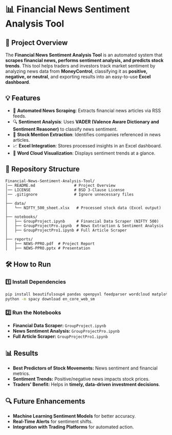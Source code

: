 # 📊 Financial News Sentiment Analysis Tool

## 📌 Project Overview   
The **Financial News Sentiment Analysis Tool** is an automated system that **scrapes financial news, performs sentiment analysis, and predicts stock trends**. This tool helps traders and investors track market sentiment by analyzing news data from **MoneyControl**, classifying it as **positive, negative, or neutral**, and exporting results into an easy-to-use **Excel dashboard**.

## 💡 Features  
- 🔄 **Automated News Scraping**: Extracts financial news articles via RSS feeds.  
- 🔍 **Sentiment Analysis**: Uses **VADER (Valence Aware Dictionary and Sentiment Reasoner)** to classify news sentiment.  
- 🌟 **Stock Mention Extraction**: Identifies companies referenced in news articles.  
- 📈 **Excel Integration**: Stores processed insights in an Excel dashboard.  
- 🎨 **Word Cloud Visualization**: Displays sentiment trends at a glance.

## 📂 Repository Structure  
```
Financial-News-Sentiment-Analysis-Tool/
│── README.md                 # Project Overview  
│── LICENSE                   # BSD 3-Clause License  
│── .gitignore                # Ignore unnecessary files  
│  
├── data/  
│   └── NIFTY_500_sheet.xlsx   # Processed stock data (Excel output)  
│  
├── notebooks/  
│   ├── GroupProject.ipynb     # Financial Data Scraper (NIFTY 500)  
│   ├── GroupProjectPro.ipynb  # News Extraction & Sentiment Analysis  
│   ├── GroupProjectPro1.ipynb # Full Article Scraper  
│  
├── reports/  
│   ├── NEWS-PPRO.pdf  # Project Report  
│   ├── NEWS-PPRO.pptx # Presentation  
```

## 🛠️ How to Run  
### **1️⃣ Install Dependencies**  
```bash  
pip install beautifulsoup4 pandas openpyxl feedparser wordcloud matplotlib vaderSentiment spacy  
python -m spacy download en_core_web_sm  
```

### **2️⃣ Run the Notebooks**  
- **Financial Data Scraper:** `GroupProject.ipynb`  
- **News Sentiment Analysis:** `GroupProjectPro.ipynb`  
- **Full Article Scraper:** `GroupProjectPro1.ipynb`  

## 📊 Results  
- **Best Predictors of Stock Movements:** News sentiment and financial metrics.  
- **Sentiment Trends:** Positive/negative news impacts stock prices.  
- **Traders' Benefit:** Helps in **timely, data-driven investment decisions**.  

## 🔍 Future Enhancements  
- **Machine Learning Sentiment Models** for better accuracy.  
- **Real-Time Alerts** for sentiment shifts.  
- **Integration with Trading Platforms** for automated action.  




